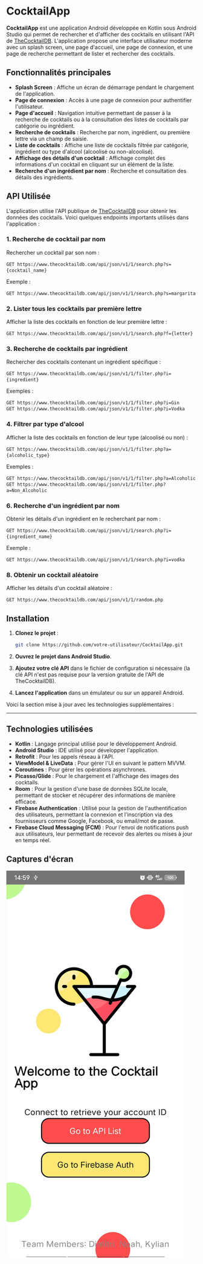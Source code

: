 # CocktailApp

**CocktailApp** est une application Android développée en Kotlin sous Android Studio qui permet de rechercher et d'afficher des cocktails en utilisant l'API de [TheCocktailDB](https://www.thecocktaildb.com/api.php). L'application propose une interface utilisateur moderne avec un splash screen, une page d'accueil, une page de connexion, et une page de recherche permettant de lister et rechercher des cocktails.

## Fonctionnalités principales

- **Splash Screen** : Affiche un écran de démarrage pendant le chargement de l'application.
- **Page de connexion** : Accès à une page de connexion pour authentifier l'utilisateur.
- **Page d'accueil** : Navigation intuitive permettant de passer à la recherche de cocktails ou à la consultation des listes de cocktails par catégorie ou ingrédient.
- **Recherche de cocktails** : Recherche par nom, ingrédient, ou première lettre via un champ de saisie.
- **Liste de cocktails** : Affiche une liste de cocktails filtrée par catégorie, ingrédient ou type d'alcool (alcoolisé ou non-alcoolisé).
- **Affichage des détails d'un cocktail** : Affichage complet des informations d'un cocktail en cliquant sur un élément de la liste.
- **Recherche d'un ingrédient par nom** : Recherche et consultation des détails des ingrédients.

## API Utilisée

L'application utilise l'API publique de [TheCocktailDB](https://www.thecocktaildb.com/api.php) pour obtenir les données des cocktails. Voici quelques endpoints importants utilisés dans l'application :

### 1. Recherche de cocktail par nom
Rechercher un cocktail par son nom :
```
GET https://www.thecocktaildb.com/api/json/v1/1/search.php?s={cocktail_name}
```

Exemple :
```
GET https://www.thecocktaildb.com/api/json/v1/1/search.php?s=margarita
```

### 2. Lister tous les cocktails par première lettre
Afficher la liste des cocktails en fonction de leur première lettre :
```
GET https://www.thecocktaildb.com/api/json/v1/1/search.php?f={letter}
```

### 3. Recherche de cocktails par ingrédient
Rechercher des cocktails contenant un ingrédient spécifique :
```
GET https://www.thecocktaildb.com/api/json/v1/1/filter.php?i={ingredient}
```

Exemples :
```
GET https://www.thecocktaildb.com/api/json/v1/1/filter.php?i=Gin
GET https://www.thecocktaildb.com/api/json/v1/1/filter.php?i=Vodka
```

### 4. Filtrer par type d'alcool
Afficher la liste des cocktails en fonction de leur type (alcoolisé ou non) :
```
GET https://www.thecocktaildb.com/api/json/v1/1/filter.php?a={alcoholic_type}
```

Exemples :
```
GET https://www.thecocktaildb.com/api/json/v1/1/filter.php?a=Alcoholic
GET https://www.thecocktaildb.com/api/json/v1/1/filter.php?a=Non_Alcoholic
```

### 6. Recherche d'un ingrédient par nom
Obtenir les détails d'un ingrédient en le recherchant par nom :
```
GET https://www.thecocktaildb.com/api/json/v1/1/search.php?i={ingredient_name}
```

Exemple :
```
GET https://www.thecocktaildb.com/api/json/v1/1/search.php?i=vodka
```

### 8. Obtenir un cocktail aléatoire
Afficher les détails d'un cocktail aléatoire :
```
GET https://www.thecocktaildb.com/api/json/v1/1/random.php
```

## Installation

1. **Clonez le projet** :
    ```bash
    git clone https://github.com/votre-utilisateur/CocktailApp.git
    ```

2. **Ouvrez le projet dans Android Studio**.

3. **Ajoutez votre clé API** dans le fichier de configuration si nécessaire (la clé API n'est pas requise pour la version gratuite de l'API de TheCocktailDB).

4. **Lancez l'application** dans un émulateur ou sur un appareil Android.

Voici la section mise à jour avec les technologies supplémentaires :

---

## Technologies utilisées

- **Kotlin** : Langage principal utilisé pour le développement Android.
- **Android Studio** : IDE utilisé pour développer l'application.
- **Retrofit** : Pour les appels réseau à l'API.
- **ViewModel & LiveData** : Pour gérer l'UI en suivant le pattern MVVM.
- **Coroutines** : Pour gérer les opérations asynchrones.
- **Picasso/Glide** : Pour le chargement et l'affichage des images des cocktails.
- **Room** : Pour la gestion d'une base de données SQLite locale, permettant de stocker et récupérer des informations de manière efficace.
- **Firebase Authentication** : Utilisé pour la gestion de l'authentification des utilisateurs, permettant la connexion et l'inscription via des fournisseurs comme Google, Facebook, ou email/mot de passe.
- **Firebase Cloud Messaging (FCM)** : Pour l'envoi de notifications push aux utilisateurs, leur permettant de recevoir des alertes ou mises à jour en temps réel.

## Captures d'écran

<img src="https://github.com/FilleuxStudio/AppAndroidCocktail/blob/main/picutre/Screenshot_20241114_145903.jpg" />

